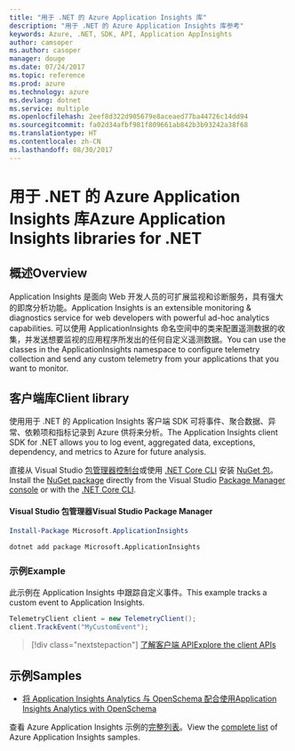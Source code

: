 ```yaml
---
title: "用于 .NET 的 Azure Application Insights 库"
description: "用于 .NET 的 Azure Application Insights 库参考"
keywords: Azure, .NET, SDK, API, Application AppInsights
author: camsoper
ms.author: casoper
manager: douge
ms.date: 07/24/2017
ms.topic: reference
ms.prod: azure
ms.technology: azure
ms.devlang: dotnet
ms.service: multiple
ms.openlocfilehash: 2eef8d322d905679e8aceaed77ba44726c14dd94
ms.sourcegitcommit: fa02d34afbf981f809661ab842b3b93242a38f68
ms.translationtype: HT
ms.contentlocale: zh-CN
ms.lasthandoff: 08/30/2017
---
```

# <a name="azure-application-insights-libraries-for-net"></a><span data-ttu-id="83111-104">用于 .NET 的 Azure Application Insights 库</span><span class="sxs-lookup"><span data-stu-id="83111-104">Azure Application Insights libraries for .NET</span></span>

## <a name="overview"></a><span data-ttu-id="83111-105">概述</span><span class="sxs-lookup"><span data-stu-id="83111-105">Overview</span></span>

<span data-ttu-id="83111-106">Application Insights 是面向 Web 开发人员的可扩展监视和诊断服务，具有强大的即席分析功能。</span><span class="sxs-lookup"><span data-stu-id="83111-106">Application Insights is an extensible monitoring & diagnostics service for web developers with powerful ad-hoc analytics capabilities.</span></span> <span data-ttu-id="83111-107">可以使用 ApplicationInsights 命名空间中的类来配置遥测数据的收集，并发送想要监视的应用程序所发出的任何自定义遥测数据。</span><span class="sxs-lookup"><span data-stu-id="83111-107">You can use the classes in the ApplicationInsights namespace to configure telemetry collection and send any custom telemetry from your applications that you want to monitor.</span></span>

## <a name="client-library"></a><span data-ttu-id="83111-108">客户端库</span><span class="sxs-lookup"><span data-stu-id="83111-108">Client library</span></span>

<span data-ttu-id="83111-109">使用用于 .NET 的 Application Insights 客户端 SDK 可将事件、聚合数据、异常、依赖项和指标记录到 Azure 供将来分析。</span><span class="sxs-lookup"><span data-stu-id="83111-109">The Application Insights client SDK for .NET allows you to log event, aggregated data, exceptions, dependency, and metrics to Azure for future analysis.</span></span>

<span data-ttu-id="83111-110">直接从 Visual Studio [包管理器控制台][PackageManager]或使用 [.NET Core CLI][DotNetCLI] 安装 [NuGet 包](https://www.nuget.org/packages/Microsoft.ApplicationInsights )。</span><span class="sxs-lookup"><span data-stu-id="83111-110">Install the [NuGet package](https://www.nuget.org/packages/Microsoft.ApplicationInsights ) directly from the Visual Studio [Package Manager console][PackageManager] or with the [.NET Core CLI][DotNetCLI].</span></span>

#### <a name="visual-studio-package-manager"></a><span data-ttu-id="83111-111">Visual Studio 包管理器</span><span class="sxs-lookup"><span data-stu-id="83111-111">Visual Studio Package Manager</span></span>

```powershell
Install-Package Microsoft.ApplicationInsights 
```

```bash
dotnet add package Microsoft.ApplicationInsights 
```

### <a name="example"></a><span data-ttu-id="83111-112">示例</span><span class="sxs-lookup"><span data-stu-id="83111-112">Example</span></span>

<span data-ttu-id="83111-113">此示例在 Application Insights 中跟踪自定义事件。</span><span class="sxs-lookup"><span data-stu-id="83111-113">This example tracks a custom event to Application Insights.</span></span>

```csharp
TelemetryClient client = new TelemetryClient();
client.TrackEvent("MyCustomEvent");
```

> [!div class="nextstepaction"]
> [<span data-ttu-id="83111-114">了解客户端 API</span><span class="sxs-lookup"><span data-stu-id="83111-114">Explore the client APIs</span></span>](/dotnet/api/overview/azure/insights/client)



## <a name="samples"></a><span data-ttu-id="83111-115">示例</span><span class="sxs-lookup"><span data-stu-id="83111-115">Samples</span></span>

- [<span data-ttu-id="83111-116">将 Application Insights Analytics 与 OpenSchema 配合使用</span><span class="sxs-lookup"><span data-stu-id="83111-116">Application Insights Analytics with OpenSchema</span></span>](https://azure.microsoft.com/resources/samples/guidance-appinsights-openschema/)

<span data-ttu-id="83111-117">查看 Azure Application Insights 示例的[完整列表](https://azure.microsoft.com/resources/samples/?service=application-insights&platform=dotnet)。</span><span class="sxs-lookup"><span data-stu-id="83111-117">View the [complete list](https://azure.microsoft.com/resources/samples/?service=application-insights&platform=dotnet) of Azure Application Insights samples.</span></span>

[PackageManager]: https://docs.microsoft.com/nuget/tools/package-manager-console
[DotNetCLI]: https://docs.microsoft.com/dotnet/core/tools/dotnet-add-package
